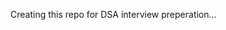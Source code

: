 Creating this repo for DSA interview preperation...  
       
            
          
              
 
    
